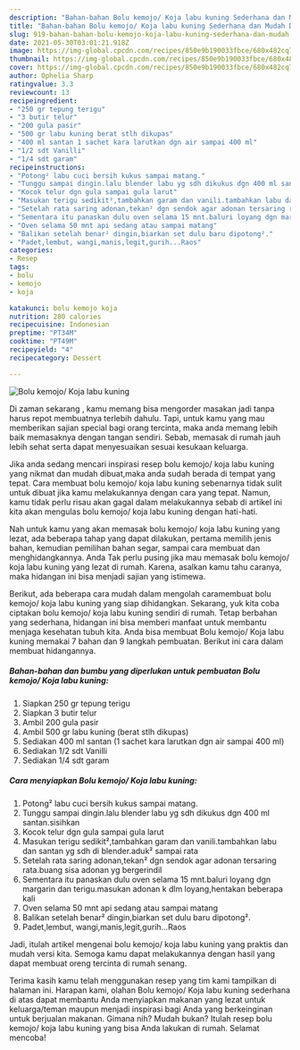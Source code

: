 ```yaml
---
description: "Bahan-bahan Bolu kemojo/ Koja labu kuning Sederhana dan Mudah Dibuat"
title: "Bahan-bahan Bolu kemojo/ Koja labu kuning Sederhana dan Mudah Dibuat"
slug: 919-bahan-bahan-bolu-kemojo-koja-labu-kuning-sederhana-dan-mudah-dibuat
date: 2021-05-30T03:01:21.918Z
image: https://img-global.cpcdn.com/recipes/850e9b190033fbce/680x482cq70/bolu-kemojo-koja-labu-kuning-foto-resep-utama.jpg
thumbnail: https://img-global.cpcdn.com/recipes/850e9b190033fbce/680x482cq70/bolu-kemojo-koja-labu-kuning-foto-resep-utama.jpg
cover: https://img-global.cpcdn.com/recipes/850e9b190033fbce/680x482cq70/bolu-kemojo-koja-labu-kuning-foto-resep-utama.jpg
author: Ophelia Sharp
ratingvalue: 3.3
reviewcount: 13
recipeingredient:
- "250 gr tepung terigu"
- "3 butir telur"
- "200 gula pasir"
- "500 gr labu kuning berat stlh dikupas"
- "400 ml santan 1 sachet kara larutkan dgn air sampai 400 ml"
- "1/2 sdt Vanilli"
- "1/4 sdt garam"
recipeinstructions:
- "Potong² labu cuci bersih kukus sampai matang."
- "Tunggu sampai dingin.lalu blender labu yg sdh dikukus dgn 400 ml santan.sisihkan"
- "Kocok telur dgn gula sampai gula larut"
- "Masukan terigu sedikit²,tambahkan garam dan vanili.tambahkan labu dan santan yg sdh di blender.aduk² sampai rata"
- "Setelah rata saring adonan,tekan² dgn sendok agar adonan tersaring rata.buang sisa adonan yg bergerindil"
- "Sementara itu panaskan dulu oven selama 15 mnt.baluri loyang dgn margarin dan terigu.masukan adonan k dlm loyang,hentakan beberapa kali"
- "Oven selama 50 mnt api sedang atau sampai matang"
- "Balikan setelah benar² dingin,biarkan set dulu baru dipotong²."
- "Padet,lembut, wangi,manis,legit,gurih...Raos"
categories:
- Resep
tags:
- bolu
- kemojo
- koja

katakunci: bolu kemojo koja 
nutrition: 280 calories
recipecuisine: Indonesian
preptime: "PT34M"
cooktime: "PT49M"
recipeyield: "4"
recipecategory: Dessert

---
```



![Bolu kemojo/ Koja labu kuning](https://img-global.cpcdn.com/recipes/850e9b190033fbce/680x482cq70/bolu-kemojo-koja-labu-kuning-foto-resep-utama.jpg)

Di zaman  sekarang , kamu memang bisa mengorder masakan jadi tanpa harus repot membuatnya terlebih dahulu. Tapi, untuk kamu yang mau memberikan sajian special bagi orang tercinta, maka anda memang lebih baik memasaknya dengan tangan sendiri. Sebab, memasak di rumah jauh lebih sehat serta dapat menyesuaikan sesuai kesukaan keluarga.

Jika anda sedang mencari inspirasi resep bolu kemojo/ koja labu kuning yang nikmat dan mudah dibuat,maka anda sudah berada di tempat yang tepat. Cara membuat bolu kemojo/ koja labu kuning  sebenarnya tidak sulit untuk dibuat jika kamu melakukannya dengan cara yang tepat. Namun, kamu tidak perlu risau akan gagal dalam melakukannya 
sebab di artikel ini kita akan mengulas bolu kemojo/ koja labu kuning dengan hati-hati.  



Nah untuk kamu yang akan memasak bolu kemojo/ koja labu kuning yang lezat, ada beberapa tahap yang dapat dilakukan, pertama memilih jenis bahan, kemudian pemilihan bahan segar, sampai cara membuat dan menghidangkannya. Anda Tak perlu pusing jika mau memasak bolu kemojo/ koja labu kuning yang lezat di rumah. Karena, asalkan kamu  tahu caranya, maka hidangan ini bisa menjadi sajian yang istimewa.

Berikut, ada beberapa cara mudah dalam mengolah caramembuat bolu kemojo/ koja labu kuning yang siap dihidangkan. Sekarang, yuk kita coba ciptakan bolu kemojo/ koja labu kuning sendiri di rumah. Tetap berbahan yang sederhana, hidangan ini bisa memberi manfaat untuk membantu menjaga kesehatan tubuh kita. Anda bisa membuat Bolu kemojo/ Koja labu kuning memakai 7 bahan dan 9 langkah pembuatan. Berikut ini cara dalam membuat hidangannya.

<!--inarticleads1-->

##### Bahan-bahan dan bumbu yang diperlukan untuk pembuatan Bolu kemojo/ Koja labu kuning:

1. Siapkan 250 gr tepung terigu
1. Siapkan 3 butir telur
1. Ambil 200 gula pasir
1. Ambil 500 gr labu kuning (berat stlh dikupas)
1. Sediakan 400 ml santan (1 sachet kara larutkan dgn air sampai 400 ml)
1. Sediakan 1/2 sdt Vanilli
1. Sediakan 1/4 sdt garam




<!--inarticleads2-->

##### Cara menyiapkan Bolu kemojo/ Koja labu kuning:

1. Potong² labu cuci bersih kukus sampai matang.
1. Tunggu sampai dingin.lalu blender labu yg sdh dikukus dgn 400 ml santan.sisihkan
1. Kocok telur dgn gula sampai gula larut
1. Masukan terigu sedikit²,tambahkan garam dan vanili.tambahkan labu dan santan yg sdh di blender.aduk² sampai rata
1. Setelah rata saring adonan,tekan² dgn sendok agar adonan tersaring rata.buang sisa adonan yg bergerindil
1. Sementara itu panaskan dulu oven selama 15 mnt.baluri loyang dgn margarin dan terigu.masukan adonan k dlm loyang,hentakan beberapa kali
1. Oven selama 50 mnt api sedang atau sampai matang
1. Balikan setelah benar² dingin,biarkan set dulu baru dipotong².
1. Padet,lembut, wangi,manis,legit,gurih...Raos




Jadi, itulah artikel mengenai  bolu kemojo/ koja labu kuning  yang praktis dan mudah versi kita. Semoga kamu dapat melakukannya dengan hasil yang dapat membuat oreng tercinta di rumah senang. 

Terima kasih kamu telah menggunakan resep yang tim kami tampilkan di halaman ini. Harapan kami, olahan  Bolu kemojo/ Koja labu kuning sederhana di atas dapat membantu Anda menyiapkan makanan yang lezat untuk keluarga/teman maupun menjadi inspirasi bagi Anda yang berkeinginan untuk berjualan makanan. Gimana nih? Mudah bukan? Itulah resep bolu kemojo/ koja labu kuning yang bisa Anda lakukan di rumah. Selamat mencoba!

